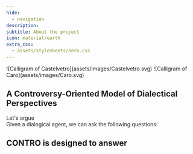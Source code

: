 ```yaml
---
hide:
  - navigation
description:
subtitle: About the project
icon: material/earth
extra_css:
  - assets/stylesheets/hero.css
---
```


<div id="hero-bg" aria-hidden="true" role="presentation" data-search-exclude markdown="span">
![Calligram of Castelvetro](assets/images/Castelvetro.svg)
![Calligram of Caro](assets/images/Caro.svg)
</div>

<section class="hero">
  <h1>A <span class="emph">Contro</span>versy-Oriented Model of Dialectical Perspectives</h1>
  <div class="md-button" aria-hidden="true" role="presentation" onclick='document.getElementById("quotes").scrollIntoView({ block: "center", behavior: "smooth"})' data-search-exclude>Let's argue</div>
</section>

<section id="quotes" markdown>

<div class="grid cards no-border" markdown hidden>

- > Not even this is left to words, namely, that at any rate they express the mind of the speaker, since a speaker may indeed not know the things about which he speaks.

    ==Augustine of Hippo, *De Magistro*, XIII 42==

- > The reasons (motives) people may have for holding a&nbsp;belief are not always the same as the reasons (grounds) they will offer and accept in defense of a&nbsp;claim.

    ==Frans H. van Eemeren, *Reconstructing Argumentative Discourse*, p. 12==

</div>
</section>

<section id="distill" markdown>

<div class="grid cards no-border" markdown hidden>

- # How to distill an opinion

    Our project aims to formalize how personal perspectives are externalized through argumentation in dialectical contexts. What we are interested in is the *shape* of an argument: when discourse is reconstructed in terms of argumentation structures, the communicative intent of the agents involved emerges with greater clarity.

- ![Opinion distiller](assets/images/distiller.svg)

</div>

</section>

<section id="questions" markdown>
Given a dialogical agent, we can ask the following questions:

<div class="grid cards" markdown hidden>
- How is their argumentative style characterized?
- What kinds of attacks do they tend to favor?
- What reasons do they put forward during argumentation?
- What reasons are implicit in their arguments?
- How are these reasons reflected in their view of the issue at stake?
</div>

</section>

<section id="overview" markdown>

# CONTRO is designed to answer

<div class="grid cards no-border" markdown hidden>

- :custom-wind:{ .lg .middle }

    **Lean and expressive**
    We developed a lightweight ontology capable of reconstructing argumentative structures in text from minimal annotation of premises and conclusions, leveraging the inferential power of OWL reasoners.

- :custom-ruler-outline:{ .lg .middle .only-light }:custom-ruler:{ .lg .middle .only-dark }

    **Formally grounded**
    CONTRO implements the main features of ASPIC^+^, one of the most widely adopted formalisms for argumentation.

- :custom-brick-outline:{ .lg .middle .only-light }:custom-brick:{ .lg .middle .only-dark }

    **Built on design patterns**
    We chose to build upon the perspectivization ontology design pattern, extending it both extensionally and intensionally to support dialectical contexts.

- :fontawesome-solid-gears:{ .lg .middle }

    **Interoperable by design**
    By adopting DOLCE’s Descriptions and Situations model, the ontology is domain agnostic and supports principled ontological assertions: it can be applied independently of the framework chosen to describe the domain.

</div>

</section>